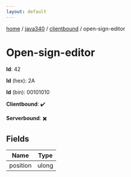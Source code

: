 ```yaml
---
layout: default
---
```


[home](/)  /  [java340](/protocol/java340)  /  [clientbound](/protocol/java340/clientbound)  /  open-sign-editor

# Open-sign-editor

**Id**: 42

**Id** (hex): 2A

**Id** (bin): 00101010

**Clientbound**: ✔️

**Serverbound**: ✖️

## Fields

Name | Type
---|---
position | ulong

